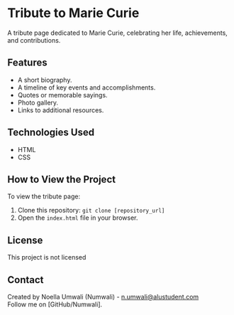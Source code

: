 # Tribute to Marie Curie
A tribute page dedicated to Marie Curie, celebrating her life, achievements, and contributions.

## Features
- A short biography.
- A timeline of key events and accomplishments.
- Quotes or memorable sayings.
- Photo gallery.
- Links to additional resources.

## Technologies Used
- HTML
- CSS

## How to View the Project
To view the tribute page:
1. Clone this repository: `git clone [repository_url]`
2. Open the `index.html` file in your browser.


## License
This project is not licensed

## Contact
Created by Noella Umwali (Numwali) - n.umwali@alustudent.com  
Follow me on [GitHub/Numwali].

